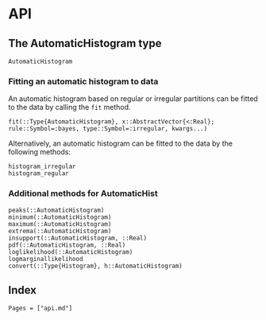 # API

## The AutomaticHistogram type
```@docs
AutomaticHistogram
```

### Fitting an automatic histogram to data
An automatic histogram based on regular or irregular partitions can be fitted to the data by calling the `fit` method.
```@docs
fit(::Type{AutomaticHistogram}, x::AbstractVector{<:Real}; rule::Symbol=:bayes, type::Symbol=:irregular, kwargs...)
```

Alternatively, an automatic histogram can be fitted to the data by the following methods:
```@docs
histogram_irregular
histogram_regular
```

### Additional methods for AutomaticHist

```@docs
peaks(::AutomaticHistogram)
minimum(::AutomaticHistogram)
maximum(::AutomaticHistogram)
extrema(::AutomaticHistogram)
insupport(::AutomaticHistogram, ::Real)
pdf(::AutomaticHistogram, ::Real)
loglikelihood(::AutomaticHistogram)
logmarginallikelihood
convert(::Type{Histogram}, h::AutomaticHistogram)
```

## Index

```@index
Pages = ["api.md"]
```